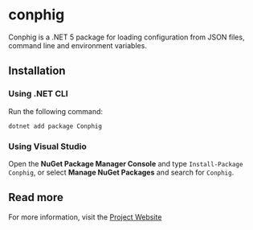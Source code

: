 # conphig

Conphig is a .NET 5 package for loading configuration from JSON files, command line and environment variables.

## Installation

### Using .NET CLI
Run the following command:

```
dotnet add package Conphig
```

### Using Visual Studio
Open the **NuGet Package Manager Console** and type `Install-Package Conphig`, or select **Manage NuGet Packages** and search for `Conphig`.

## Read more

For more information, visit the [Project Website](https://atornblad.se/conphig)
